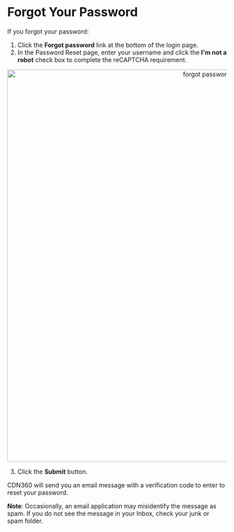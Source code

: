 # Forgot Your Password

If you forgot your password:

1. Click the **Forgot password** link at the bottom of the login page.
2. In the Password Reset page, enter your username and click the **I'm not a robot** check box to complete the reCAPTCHA requirement.

<p align=center><img src="/docs/resources/images/accessing-portal/password-reset.png" alt="forgot password" width="900"></p>

3. Click the **Submit** button.

CDN360 will send you an email message with a verification code to enter to reset your password.

**Note**: Occasionally, an email application may misidentify the message as spam. If you do not see the message in your Inbox, check your junk or spam folder.
